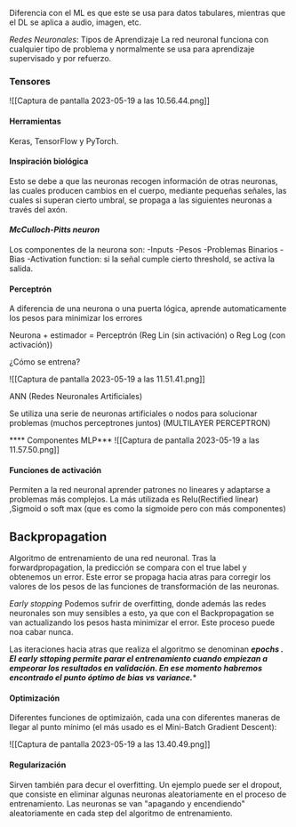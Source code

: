 Diferencia con el ML es que este se usa para datos tabulares, mientras que el DL se aplica a audio, imagen, etc.

*Redes Neuronales*: Tipos de Aprendizaje
La red neuronal funciona con cualquier tipo de problema y normalmente se usa para aprendizaje supervisado y por refuerzo.

### Tensores
![[Captura de pantalla 2023-05-19 a las 10.56.44.png]]

#### Herramientas

Keras, TensorFlow y PyTorch.


#### Inspiración biológica

Esto se debe a que las neuronas recogen información de otras neuronas, las cuales producen cambios en el cuerpo, mediante pequeñas señales, las cuales si superan cierto umbral, se propaga a las siguientes neuronas a través del axón.

#### *McCulloch-Pitts neuron*
Los componentes de la neurona son:
-Inputs
-Pesos
-Problemas Binarios
-Bias
-Activation function: si la señal cumple cierto threshold, se activa la salida.

#### Perceptrón
A diferencia de una neurona o una puerta lógica, aprende automaticamente los pesos para minimizar los errores

Neurona + estimador = Perceptrón (Reg Lin (sin activación) o Reg Log (con activación))

¿Cómo se entrena?

![[Captura de pantalla 2023-05-19 a las 11.51.41.png]]

ANN (Redes Neuronales Artificiales)

Se utiliza una serie de neuronas artificiales o nodos para solucionar problemas (muchos perceptrones juntos) (MULTILAYER PERCEPTRON)

**** Componentes MLP***
![[Captura de pantalla 2023-05-19 a las 11.57.50.png]]

#### Funciones de activación

Permiten a la red neuronal aprender patrones no lineares y adaptarse a problemas más complejos.
La más utilizada es Relu(Rectified linear) ,Sigmoid o soft max (que es como la sigmoide pero con más componentes)


## Backpropagation
Algoritmo de entrenamiento de una red neuronal.
Tras la forwardpropagation, la predicción se compara con el true label y obtenemos un error. 
Este error se propaga hacia atras para corregir los valores de los pesos de las funciones de transformación de las neuronas.

*Early stopping*
Podemos sufrir de overfitting, donde además las redes neuronales son muy sensibles a esto, ya que con el Backpropagation se van actualizando los pesos hasta minimizar el error.
Este proceso puede noa cabar nunca.

Las iteraciones hacia atras que realiza el algoritmo se denominan ***epochs .
El early sttoping permite parar el entrenamiento cuando empiezan a empeorar los resultados en validación. En ese momento habremos encontrado el punto óptimo de bias vs variance.****

#### Optimización
Diferentes funciones de optimizaión, cada una con diferentes maneras de llegar al punto mínimo (el más usado es el Mini-Batch Gradient Descent):

![[Captura de pantalla 2023-05-19 a las 13.40.49.png]]

#### Regularización
Sirven también para decur el overfitting.
Un ejemplo puede ser el dropout, que consiste en eliminar algunas neuronas aleatoriamente en el proceso de entrenamiento.
Las neuronas se van "apagando y encendiendo" aleatoriamente en cada step del algoritmo de entrenamiento.